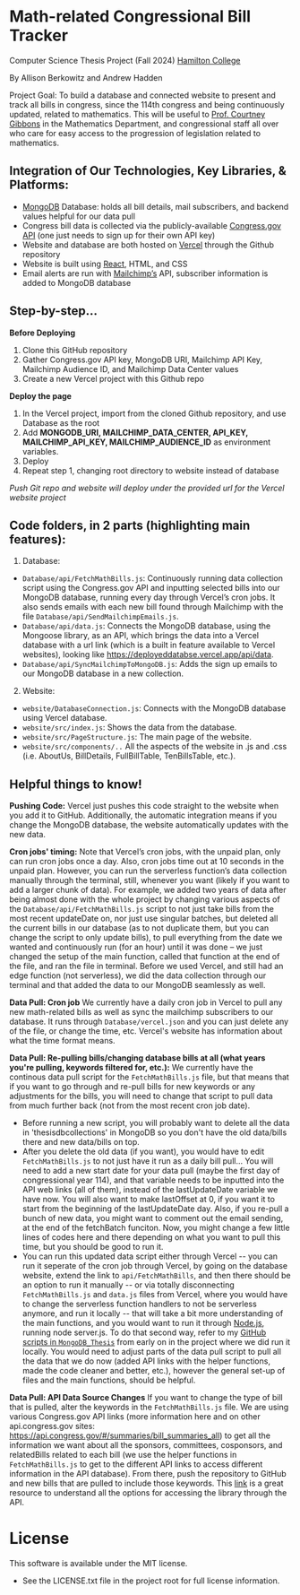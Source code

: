# Math-related Congressional Bill Tracker

Computer Science Thesis Project (Fall 2024) [Hamilton College](https://www.hamilton.edu/)

By Allison Berkowitz and Andrew Hadden

Project Goal: To build a database and connected website to present and track all bills in congress, since the 114th congress and being continuously updated, related to mathematics. This will be useful to [Prof. Courtney Gibbons](https://crgibbons.github.io/) in the Mathematics Department, and congressional staff all over who care for easy access to the progression of legislation related to mathematics.

## Integration of Our Technologies, Key Libraries, & Platforms:
- [MongoDB](https://www.mongodb.com/products/platform/atlas-database) Database: holds all bill details, mail subscribers, and backend values helpful for our data pull
- Congress bill data is collected via the publicly-available [Congress.gov API](https://www.congress.gov/help/using-data-offsite) (one just needs to sign up for their own API key)
- Website and database are both hosted on [Vercel](https://vercel.com/docs) through the Github repository
- Website is built using [React](https://react.dev/), HTML, and CSS
- Email alerts are run with [Mailchimp’s](https://mailchimp.com/) API, subscriber information is added to MongoDB database

## Step-by-step…
**Before Deploying**
1. Clone this GitHub repository
2. Gather Congress.gov API key, MongoDB URI, Mailchimp API Key, Mailchimp Audience ID, and Mailchimp Data Center values
3. Create a new Vercel project with this Github repo

**Deploy the page**
1. In the Vercel project, import from the cloned Github repository, and use Database as the root
2. Add **MONGODB_URI, MAILCHIMP_DATA_CENTER, API_KEY, MAILCHIMP_API_KEY, MAILCHIMP_AUDIENCE_ID** as environment variables.
4. Deploy
5. Repeat step 1, changing root directory to website instead of database

*Push Git repo and website will deploy under the provided url for the Vercel website project*

## Code folders, in 2 parts (highlighting main features):
1. Database:
 * `Database/api/FetchMathBills.js`: Continuously running data collection script using the Congress.gov API and inputting selected bills into our MongoDB database, running every day through Vercel’s cron jobs. It also sends emails with each new bill found through Mailchimp with the file `Database/api/SendMailchimpEmails.js`.
 * `Database/api/data.js`: Connects the MongoDB database, using the Mongoose library, as an API, which brings the data into a Vercel database with a url link (which is a built in feature available to Vercel websites), looking like https://deployeddatabse.vercel.app/api/data.
 * `Database/api/SyncMailchimpToMongoDB.js`: Adds the sign up emails to our MongoDB database in a new collection.

2. Website:
 * `website/DatabaseConnection.js`: Connects with the MongoDB database using Vercel database.
 * `website/src/index.js`: Shows the data from the database.
 * `website/src/PageStructure.js`: The main page of the website.
 * `website/src/components/..` All the aspects of the website in .js and .css (i.e. AboutUs, BillDetails, FullBillTable, TenBillsTable, etc.).

## Helpful things to know!
**Pushing Code:** Vercel just pushes this code straight to the website when you add it to GitHub. Additionally, the automatic integration means if you change the MongoDB database, the website automatically updates with the new data.

**Cron jobs' timing:** Note that Vercel’s cron jobs, with the unpaid plan, only can run cron jobs once a day. Also, cron jobs time out at 10 seconds in the unpaid plan. However, you can run the serverless function’s data collection manually through the terminal, still, whenever you want (likely if you want to add a larger chunk of data). For example, we added two years of data after being almost done with the whole project by changing various aspects of the `Database/api/FetchMathBills.js` script to not just take bills from the most recent updateDate on, nor just use singular batches, but deleted all the current bills in our database (as to not duplicate them, but you can change the script to only update bills), to pull everything from the date we wanted and continuously run (for an hour) until it was done – we just changed the setup of the main function, called that function at the end of the file, and ran the file in terminal. Before we used Vercel, and still had an edge function (not serverless), we did the data collection through our terminal and that added the data to our MongoDB seamlessly as well.

**Data Pull: Cron job** We currently have a daily cron job in Vercel to pull any new math-related bills as well as sync the mailchimp subscribers to our database. It runs through `Database/vercel.json` and you can just delete any of the file, or change the time, etc. Vercel's website has information about what the time format means.

**Data Pull: Re-pulling bills/changing database bills at all (what years you're pulling, keywords filtered for, etc.):** We currently have the continous data pull script for the `FetchMathBills.js` file, but that means that if you want to go through and re-pull bills for new keywords or any adjustments for the bills, you will need to change that script to pull data from much further back (not from the most recent cron job date). 
* Before running a new script, you will probably want to delete all the data in 'thesisdbcollections' in MongoDB so you don't have the old data/bills there and new data/bills on top.
* After you delete the old data (if you want), you would have to edit `FetchMathBills.js` to not just have it run as a daily bill pull... You will need to add a new start date for your data pull (maybe the first day of congressional year 114), and that variable needs to be inputted into the API web links (all of them), instead of the lastUpdateDate variable we have now. You will also want to make lastOffset at 0, if you want it to start from the beginning of the lastUpdateDate day. Also, if you re-pull a bunch of new data, you might want to comment out the email sending, at the end of the fetchBatch funciton. Now, you might change a few little lines of codes here and there depending on what you want to pull this time, but you should be good to run it.
* You can run this updated data script either through Vercel -- you can run it seperate of the cron job through Vercel, by going on the database website, extend the link to `api/FetchMathBills`, and then there should be an option to run it manually -- or via totally disconnecting `FetchMathBills.js` and `data.js` files from Vercel, where you would have to change the serverless function handlers to not be serverless anymore, and run it locally -- that will take a bit more understanding of the main functions, and you would want to run it through [Node.js](https://nodejs.org/en/about), running node server.js. To do that second way, refer to my [GitHub scripts in `MongoDB_Thesis`](https://github.com/allyberkowitz/Thesis/tree/main/MongoDB_Thesis) from early on in the project where we did run it locally. You would need to adjust parts of the data pull script to pull all the data that we do now (added API links with the helper functions, made the code cleaner and better, etc.), however the general set-up of files and the main functions, should be helpful.

**Data Pull: API Data Source Changes** If you want to change the type of bill that is pulled, alter the keywords in the `FetchMathBills.js` file. We are using various Congress.gov API links (more information here and on other api.congress.gov sites: https://api.congress.gov/#/summaries/bill_summaries_all) to get all the information we want about all the sponsors, committees, cosponsors, and relatedBills related to each bill (we use the helper functions in `FetchMathBills.js` to get to the different API links to access different information in the API database). From there, push the repository to GitHub and new bills that are pulled to include those keywords. This [link](https://gpo.congress.gov/) is a great resource to understand all the options for accessing the library through the API.

# License
This software is available under the MIT license.
* See the LICENSE.txt file in the project root for full license information.
